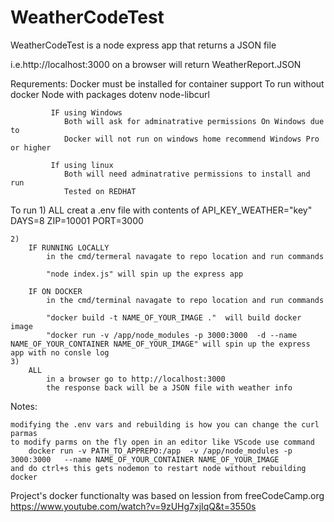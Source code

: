 # WeatherCodeTest
WeatherCodeTest is a node express app that returns a JSON file

i.e.http://localhost:3000 on a browser will return WeatherReport.JSON

Requrements: 
             Docker must be installed for container support 
             To run without docker Node with packages dotenv node-libcurl
           
             IF using Windows
                Both will ask for adminatrative permissions On Windows due to 
                Docker will not run on windows home recommend Windows Pro or higher
           
             If using linux 
                Both will need adminatrative permissions to install and run 
                Tested on REDHAT

To run
    1)
        ALL 
            creat a .env  file with contents of
                API_KEY_WEATHER="key"
                DAYS=8
                ZIP=10001 
                PORT=3000

    2)
        IF RUNNING LOCALLY
            in the cmd/termeral navagate to repo location and run commands
            
            "node index.js" will spin up the express app

        IF ON DOCKER
            in the cmd/terminal navagate to repo location and run commands
            
            "docker build -t NAME_OF_YOUR_IMAGE ."  will build docker image
            "docker run -v /app/node_modules -p 3000:3000  -d --name NAME_OF_YOUR_CONTAINER NAME_OF_YOUR_IMAGE" will spin up the express app with no consle log
    3)
        ALL
            in a browser go to http://localhost:3000 
            the response back will be a JSON file with weather info


Notes:

    modifying the .env vars and rebuilding is how you can change the curl parmas
    to modify parms on the fly open in an editor like VScode use command 
        docker run -v PATH_TO_APPREPO:/app  -v /app/node_modules -p 3000:3000   --name NAME_OF_YOUR_CONTAINER NAME_OF_YOUR_IMAGE
    and do ctrl+s this gets nodemon to restart node without rebuilding docker
    

Project's docker functionalty was based on lession from freeCodeCamp.org https://www.youtube.com/watch?v=9zUHg7xjIqQ&t=3550s
